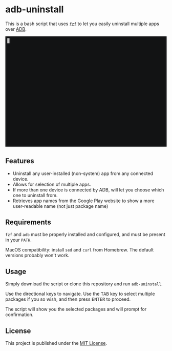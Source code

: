 # adb-uninstall

This is a bash script that uses [`fzf`](https://github.com/junegunn/fzf) to let you easily uninstall multiple apps over [ADB](https://developer.android.com/studio/command-line/adb).

![Demo GIF](res/demo.gif)

## Features

* Uninstall any user-installed (non-system) app from any connected device.
* Allows for selection of multiple apps.
* If more than one device is connected by ADB, will let you choose which one to uninstall from.
* Retrieves app names from the Google Play website to show a more user-readable name (not just package name)

## Requirements

`fzf` and `adb` must be properly installed and configured, and must be present in your `PATH`.

MacOS compatibility: install `sed` and `curl` from Homebrew.
The default versions probably won't work.

## Usage

Simply download the script or clone this repository and run `adb-uninstall`.

Use the directional keys to navigate. Use the <kbd>TAB</kbd> key to select multiple packages if you so wish, and then press <kbd>ENTER</kbd> to proceed.

The script will show you the selected packages and will prompt for confirmation.

## License

This project is published under the [MIT License](LICENSE.txt).
